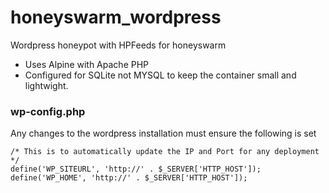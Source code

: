 # honeyswarm_wordpress
Wordpress honeypot with HPFeeds for honeyswarm


- Uses Alpine with Apache PHP
- Configured for SQLite not MYSQL to keep the container small and lightwight. 


### wp-config.php

Any changes to the wordpress installation must ensure the following is set

```
/* This is to automatically update the IP and Port for any deployment */
define('WP_SITEURL', 'http://' . $_SERVER['HTTP_HOST']);
define('WP_HOME', 'http://' . $_SERVER['HTTP_HOST']);
```